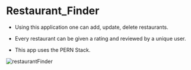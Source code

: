 # Restaurant_Finder

* Using this application one can add, update, delete restaurants.

* Every restaurant can be given a rating and reviewed by a unique user.

* This app uses the PERN Stack.

![restaurantFinder](https://user-images.githubusercontent.com/24593011/103440373-e3fa2d00-4c6a-11eb-83f7-1bdf911ef44d.jpg)

